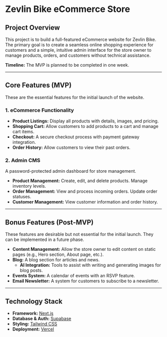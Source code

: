 # Zevlin Bike eCommerce Store

## Project Overview

This project is to build a full-featured eCommerce website for Zevlin Bike. The primary goal is to create a seamless online shopping experience for customers and a simple, intuitive admin interface for the store owner to manage products, orders, and customers without technical assistance.

**Timeline:** The MVP is planned to be completed in one week.

---

## Core Features (MVP)

These are the essential features for the initial launch of the website.

### 1. eCommerce Functionality

*   **Product Listings:** Display all products with details, images, and pricing.
*   **Shopping Cart:** Allow customers to add products to a cart and manage cart items.
*   **Checkout:** A secure checkout process with payment gateway integration.
*   **Order History:** Allow customers to view their past orders.

### 2. Admin CMS

A password-protected admin dashboard for store management.

*   **Product Management:** Create, edit, and delete products. Manage inventory levels.
*   **Order Management:** View and process incoming orders. Update order statuses.
*   **Customer Management:** View customer information and order history.

---

## Bonus Features (Post-MVP)

These features are desirable but not essential for the initial launch. They can be implemented in a future phase.

*   **Content Management:** Allow the store owner to edit content on static pages (e.g., Hero section, About page, etc.).
*   **Blog:** A blog section for articles and news.
    *   **AI Integration:** Tools to assist with writing and generating images for blog posts.
*   **Events System:** A calendar of events with an RSVP feature.
*   **Email Newsletter:** A system for customers to subscribe to a newsletter.

---

## Technology Stack

*   **Framework:** [Next.js](https://nextjs.org/)
*   **Database & Auth:** [Supabase](https://supabase.io/)
*   **Styling:** [Tailwind CSS](https://tailwindcss.com/)
*   **Deployment:** [Vercel](https://vercel.com/)